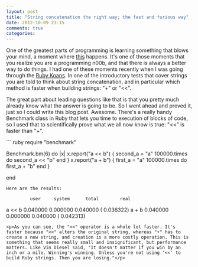 ```yaml
---
layout: post
title: "String concatenation the right way; the fast and furious way"
date: 2012-10-09 23:15
comments: true
categories: 
---
```

<p>One of the greatest parts of programming is learning something that blows your mind, a moment where <a href="http://youtu.be/ZKh68YfQYkE?t=5s">this</a> happens. It's one of those moments that you realize you are a programming n00b, and that there is always a better way to do things. I had one of these moments recently when I was going through the <a href="http://rubykoans.com">Ruby Koans</a>. In one of the introductory tests that cover strings you are told to think about string concatenation, and in particular which method is faster when building strings: "+" or "<<". 
</p>
<p>The great part about leading questions like that is that you pretty much already know what the answer is going to be. So I went ahead and proved it, just so I could write this blog post. Awesome. There's a really handy Benchmark class in Ruby that lets you time to execution of blocks of code, so I used that to scientifically prove what we all now know is true: "<<" is faster than "+".<p>
``` ruby
require "benchmark"

Benchmark.bm(6) do |x|
	x.report("a << b") {
		second_a = "a"
		100000.times do
			second_a << "b"
		end
	}
	x.report("a + b") { 
		first_a = "a"
		100000.times do 
			first_a + "b"
		end
	}

end

```
Here are the results:
```
             user     system      total        real
a << b   0.040000   0.000000   0.040000 (  0.036322)
a + b    0.040000   0.000000   0.040000 (  0.042313)
```
<p>As you can see, the "<<" operator is a whole lot faster. It's faster because "<<" alters the original string, whereas "+" has to create a new string, and creation is a more costly operation. This is something that seems really small and insignificant, but performance matters. Like Vin Diesel said, "It doesn't matter if you win by an inch or a mile. Winning's winning. Unless you're not using '<<' to build Ruby strings. Then you are losing."</p>